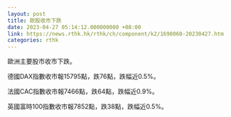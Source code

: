 ```yaml
---
layout: post
title: 歐股收市下跌
date: 2023-04-27 05:14:12.000000000 +08:00
link: https://news.rthk.hk/rthk/ch/component/k2/1698060-20230427.htm
categories: rthk
---
```


歐洲主要股市收市下跌。

德國DAX指數收市報15795點，跌76點，跌幅近0.5%。

法國CAC指數收市報7466點，跌64點，跌幅近0.9%。

英國富時100指數收市報7852點，跌38點，跌幅近0.5%。
